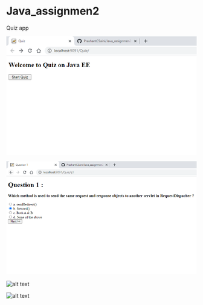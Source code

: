 # Java_assignmen2
Quiz app

![1](https://github.com/PrashantCSaini/Java_assignmen2/blob/master/1.PNG)

![alt text](2.png)

![alt text](http://url/to/img.png)

![alt text](http://url/to/img.png)
